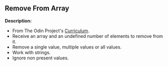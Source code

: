 ## Remove From Array

**Description:**
- From The Odin Project's [Curriculum](https://www.theodinproject.com/courses/web-development-101/lessons/fundamentals-part-4).
- Receive an array and an undefined number of elements to remove from it.
- Remove a single value, multiple values or all values.
- Work with strings.
- Ignore non present values.